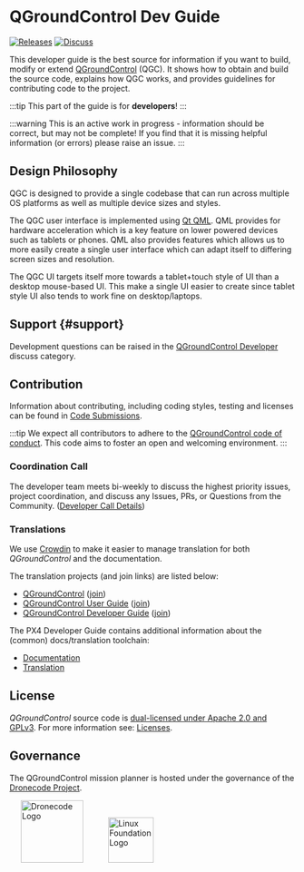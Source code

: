 # QGroundControl Dev Guide

[![Releases](https://img.shields.io/github/release/mavlink/QGroundControl.svg)](https://github.com/mavlink/QGroundControl/releases) [![Discuss](https://img.shields.io/badge/discuss-dev-ff69b4.svg)](http://discuss.px4.io/c/qgroundcontrol/qgroundcontrol-developers)

This developer guide is the best source for information if you want to build, modify or extend [QGroundControl](http://qgroundcontrol.com) (QGC).
It shows how to obtain and build the source code, explains how QGC works, and provides guidelines for contributing code to the project.

:::tip
This part of the guide is for **developers**!
:::

:::warning
This is an active work in progress - information should be correct, but may not be complete!
If you find that it is missing helpful information (or errors) please raise an issue.
:::

## Design Philosophy

QGC is designed to provide a single codebase that can run across multiple OS platforms as well as multiple device sizes and styles.

The QGC user interface is implemented using [Qt QML](http://doc.qt.io/qt-5/qtqml-index.html). QML provides for hardware acceleration which is a key feature on lower powered devices such as tablets or phones. QML also provides features which allows us to more easily create a single user interface which can adapt itself to differing screen sizes and resolution.

The QGC UI targets itself more towards a tablet+touch style of UI than a desktop mouse-based UI. This make a single UI easier to create since tablet style UI also tends to work fine on desktop/laptops.

## Support {#support}

Development questions can be raised in the [QGroundControl Developer](http://discuss.px4.io/c/qgroundcontrol/qgroundcontrol-developers) discuss category.

## Contribution

Information about contributing, including coding styles, testing and licenses can be found in [Code Submissions](contribute/index.md).

:::tip
We expect all contributors to adhere to the [QGroundControl code of conduct](https://github.com/mavlink/qgroundcontrol/blob/master/.github/CODE_OF_CONDUCT.md).
This code aims to foster an open and welcoming environment.
:::

### Coordination Call

The developer team meets bi-weekly to discuss the highest priority issues, project coordination, and discuss any Issues, PRs, or Questions from the Community. ([Developer Call Details](contribute/dev_call.md))

### Translations

We use [Crowdin](https://crowdin.com) to make it easier to manage translation for both _QGroundControl_ and the documentation.

The translation projects (and join links) are listed below:

- [QGroundControl](https://crowdin.com/project/qgroundcontrol) ([join](https://crwd.in/qgroundcontrol))
- [QGroundControl User Guide](https://crowdin.com/project/qgroundcontrol-user-guide) ([join](https://crwd.in/qgroundcontrol-user-guide))
- [QGroundControl Developer Guide](https://crowdin.com/project/qgroundcontrol-developer-guide) ([join](https://crwd.in/qgroundcontrol-developer-guide))

The PX4 Developer Guide contains additional information about the (common) docs/translation toolchain:

- [Documentation](https://dev.px4.io/en/contribute/docs.html)
- [Translation](https://dev.px4.io/en/contribute/docs.html)

## License

_QGroundControl_ source code is [dual-licensed under Apache 2.0 and GPLv3](https://github.com/mavlink/qgroundcontrol/blob/master/.github/COPYING.md).
For more information see: [Licenses](contribute/licences.md).

## Governance

The QGroundControl mission planner is hosted under the governance of the [Dronecode Project](https://www.dronecode.org/).

<a href="https://www.dronecode.org/" style="padding:20px" ><img src="https://mavlink.io/assets/site/logo_dronecode.png" alt="Dronecode Logo" width="110px"/></a>
<a href="https://www.linuxfoundation.org/projects" style="padding:20px;"><img src="https://mavlink.io/assets/site/logo_linux_foundation.png" alt="Linux Foundation Logo" width="80px" /></a>

<div style="padding:10px">&nbsp</div>
